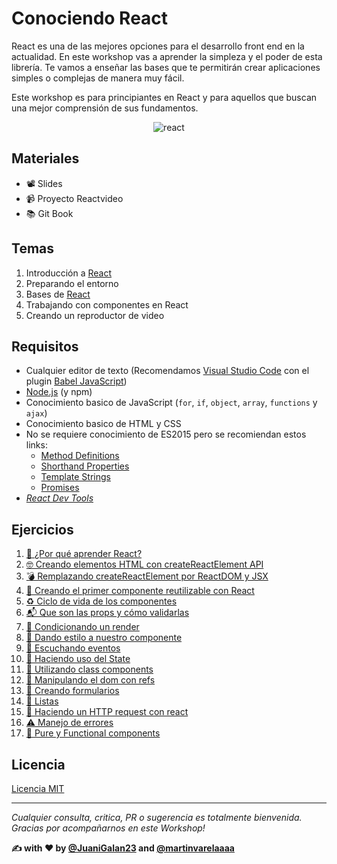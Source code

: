 # Conociendo React


React es una de las mejores opciones para el desarrollo front end en la actualidad. En este workshop vas a aprender la simpleza y el poder de esta librería. Te vamos a enseñar las bases que te permitirán crear aplicaciones simples o complejas de manera muy fácil.

Este workshop es para principiantes en React y para aquellos que buscan una mejor comprensión de sus fundamentos.


<p align="center">
 <img src="https://www.technoscore.com/images/services/react-js-icon.png" alt="react">
</p>

## Materiales
* 📽 Slides
* 📹 Proyecto Reactvideo
* 📚 Git Book

## Temas
1. Introducción a [React](https://reactjs.org/)
2. Preparando el entorno
3. Bases de [React](https://reactjs.org/)
4. Trabajando con componentes en React
5. Creando un reproductor de video

## Requisitos
* Cualquier editor de texto (Recomendamos [Visual Studio Code](https://code.visualstudio.com/) con el plugin [Babel JavaScript](https://marketplace.visualstudio.com/items?itemName=mgmcdermott.vscode-language-babel))
* [Node.js](https://nodejs.org/en/) (y npm)
* Conocimiento basico de JavaScript (`for`, `if`, `object`, `array`, `functions` y `ajax`)
* Conocimiento basico de HTML y CSS
* No se requiere conocimiento de ES2015 pero se recomiendan estos links:
  * [Method Definitions](https://developer.mozilla.org/es/docs/Web/JavaScript/Referencia/funciónes/Method_definitions)
  * [Shorthand Properties](https://developer.mozilla.org/en/docs/Web/JavaScript/Reference/Operators/Object_initializer)
  * [Template Strings](https://developer.mozilla.org/es/docs/Web/JavaScript/Referencia/template_strings)
  * [Promises](https://developer.mozilla.org/es/docs/Web/JavaScript/Referencia/Objetos_globales/Promise)
* *[React Dev Tools](https://chrome.google.com/webstore/detail/react-developer-tools/fmkadmapgofadopljbjfkapdkoienihi)*

## Ejercicios
1. [🤷 ¿Por qué aprender React?](https://github.com/workshopsjsmvd/react/blob/master/ex/01.md)
2. [🤓 Creando elementos HTML con createReactElement API](https://github.com/workshopsjsmvd/react/blob/master/ex/02.md)
3. [💣 Remplazando createReactElement por ReactDOM y JSX](https://github.com/workshopsjsmvd/react/blob/master/ex/03.md)
4. [🎉 Creando el primer componente reutilizable con React](https://github.com/workshopsjsmvd/react/blob/master/ex/04.md)
5. [♻️ Ciclo de vida de los componentes](https://github.com/workshopsjsmvd/react/blob/master/ex/05.md)
6. [📬 Que son las props y cómo validarlas](https://github.com/workshopsjsmvd/react/blob/master/ex/06.md)
7. [🤡 Condicionando un render](https://github.com/workshopsjsmvd/react/blob/master/ex/07.md)
8. [💅 Dando estilo a nuestro  componente](https://github.com/workshopsjsmvd/react/blob/master/ex/08.md)
9. [💫 Escuchando eventos](https://github.com/workshopsjsmvd/react/blob/master/ex/09.md)
10. [💾 Haciendo uso del State](https://github.com/workshopsjsmvd/react/blob/master/ex/10.md)
11. [🤡 Utilizando class components](https://github.com/workshopsjsmvd/react/blob/master/ex/11.md)
12. [🦁 Manipulando el dom con refs](https://github.com/workshopsjsmvd/react/blob/master/ex/12.md)
13. [📝 Creando formularios](https://github.com/workshopsjsmvd/react/blob/master/ex/13.md)
14. [📝 Listas](https://github.com/workshopsjsmvd/react/blob/master/ex/14.md)
15. [🦍 Haciendo un HTTP request con react](https://github.com/workshopsjsmvd/react/blob/master/ex/15.md)
16. [⚠️ Manejo de errores](https://github.com/workshopsjsmvd/react/blob/master/ex/16.md)
17. [🤡 Pure y Functional components](https://github.com/workshopsjsmvd/react/blob/master/ex/17.md)

## Licencia
[Licencia MIT](https://github.com/workshopsjsmvd/react/edit/master/LICENSE)

---
*Cualquier consulta, critica, PR o sugerencia es totalmente bienvenida.
Gracias por acompañarnos en este Workshop!*

**✍️ with ❤️ by [@JuaniGalan23](https://twitter.com/JuaniGalan23) and [@martinvarelaaaa](https://twitter.com/martinvarelaaaa)**
